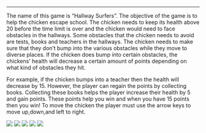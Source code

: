



<hr>
<p>
 The name of this game is “Hallway Surfers”. The objective of the game is to help the chicken escape  school. The chicken needs to keep its health above 20 before the time limit is over and the chicken would need to face obstacles in the hallways. Some obstacles that the chicken needs to avoid are tests, books and teachers in the hallways. The chicken needs to make sure that they don’t  bump into the various obstacles while they move to diverse places. If the chicken does bump into certain obstacles, the chickens’ health will decrease a certain amount of points depending on what kind of obstacles they hit.

</p>
<p>
For example, if the chicken bumps into a teacher then the health will decrease by 15. However, the player can regain the points by collecting books. Collecting these books helps  the player increase their health by 5 and gain points. These points help you win and when you have 15 points then you win! To move the chicken the player  must use the arrow keys to move up,down,and left to right. 
 
</p>
<img src = https://github.com/enazginov123/Pygame-HallwaySurfers/blob/master/title%20screen.GIF>
<img src = https://github.com/enazginov123/Pygame-HallwaySurfers/blob/master/hallway%20surfers%20game%20description.GIF>
<img src = https://github.com/enazginov123/Pygame-HallwaySurfers/blob/master/hallway%20surfers.GIF>
<img src = https://github.com/enazginov123/Pygame-HallwaySurfers/blob/master/you%20lose.GIF>
<img src = https://github.com/enazginov123/Pygame-HallwaySurfers/blob/master/you%20win.GIF>
